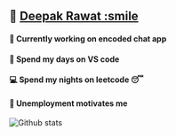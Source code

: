 ## :link: [Deepak Rawat :smile](https://deepakr-28.github.io/deepakr28/)
#### :newspaper: Currently working on encoded chat app 
#### :large_blue_circle: Spend my days on VS code
#### :computer: Spend my nights on leetcode :sleeping:
#### :necktie: Unemployment motivates me

![Github stats](https://github-readme-stats.vercel.app/api?username=DeepakR-28)
